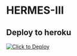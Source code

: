 # HERMES-III

## Deploy to heroku

[![Click to Deploy](https://www.herokucdn.com/deploy/button.svg)](https://heroku.com/deploy?template=https://github.com/FYP21/HERMES-III.git)
